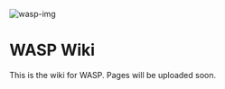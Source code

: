 ![wasp-img](https://raw.githubusercontent.com/TDBapps/WASP/gh-pages/img/WASP.ico)

# WASP Wiki

This is the wiki for WASP. Pages will be uploaded soon.
